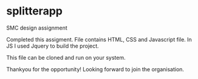 # splitterapp
SMC design assignment


Completed this assigment.
File contains HTML, CSS and Javascript file.
In JS I used Jquery to build the project.

This file can be cloned and run on your system.

Thankyou for the opportunity! Looking forward to join the organisation.
